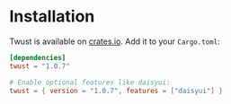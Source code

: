 # Installation

Twust is available on [crates.io](https://crates.io/crates/twust). Add it to your `Cargo.toml`:

```toml
[dependencies]
twust = "1.0.7"

# Enable optional features like daisyui:
twust = { version = "1.0.7", features = ["daisyui"] }

